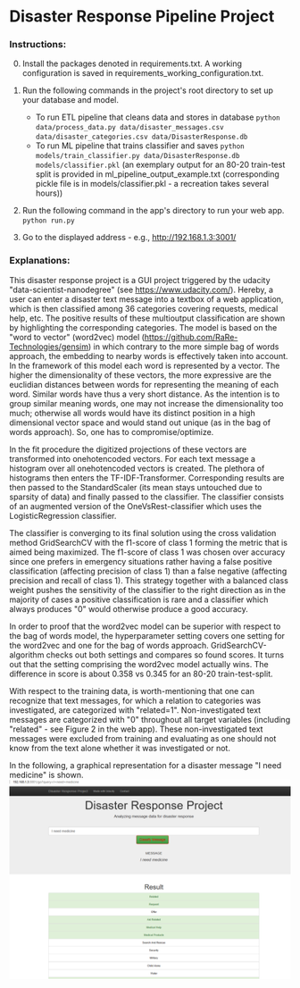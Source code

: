 # Disaster Response Pipeline Project

### Instructions:
0. Install the packages denoted in requirements.txt. A working configuration is saved in requirements_working_configuration.txt.

1. Run the following commands in the project's root directory to set up your database and model.

    - To run ETL pipeline that cleans data and stores in database
        `python data/process_data.py data/disaster_messages.csv data/disaster_categories.csv data/DisasterResponse.db`
    - To run ML pipeline that trains classifier and saves
        `python models/train_classifier.py data/DisasterResponse.db models/classifier.pkl`
        (an exemplary output for an 80-20 train-test split is provided in ml_pipeline_output_example.txt (corresponding pickle file is in models/classifier.pkl - a recreation takes several hours))

2. Run the following command in the app's directory to run your web app.
    `python run.py`

3. Go to the displayed address - e.g., http://192.168.1.3:3001/

### Explanations:

This disaster response project is a GUI project triggered by the udacity "data-scientist-nanodegree" (see https://www.udacity.com/).
Hereby, a user can enter a disaster text message into a textbox of a web application, which is then classified among 36 categories covering requests, medical help, etc.
The positive results of these multioutput classification are shown by highlighting the corresponding categories.
The model is based on the "word to vector" (word2vec) model (https://github.com/RaRe-Technologies/gensim) in which contrary to the more simple bag of words approach, the embedding to nearby words is effectively taken into account.
In the framework of this model each word is represented by a vector.
The higher the dimensionality of these vectors, the more expressive are the euclidian distances between words for representing the meaning of each word.
Similar words have thus a very short distance.
As the intention is to group similar meaning words, one may not increase the dimensionality too much; otherwise all words would have its distinct position in a high dimensional vector space and would stand out unique (as in the bag of words approach).
So, one has to compromise/optimize.

In the fit procedure the digitized projections of these vectors are transformed into onehotencoded vectors.
For each text message a histogram over all onehotencoded vectors is created. The plethora of histograms then enters the TF-IDF-Transformer.
Corresponding results are then passed to the StandardScaler (its mean stays untouched due to sparsity of data) and finally passed to the classifier.
The classifier consists of an augmented version of the OneVsRest-classifier which uses the LogisticRegression classifier.

The classifier is converging to its final solution using the cross validation method GridSearchCV with the f1-score of class 1 forming the metric that is aimed being maximized.
The f1-score of class 1 was chosen over accuracy since one prefers in emergency situations rather having a false positive classification (affecting precision of class 1) than a false negative (affecting precision and recall of class 1).
This strategy together with a balanced class weight pushes the sensitivity of the classifier to the right direction as in the majority of cases a positive classification is rare and a classifier which always produces "0" would otherwise produce a good accuracy.

In order to proof that the word2vec model can be superior with respect to the bag of words model, the hyperparameter setting covers one setting for the word2vec and one for the bag of words approach.
GridSearchCV-algorithm checks out both settings and compares so found scores.
It turns out that the setting comprising the word2vec model actually wins.
The difference in score is about 0.358 vs 0.345 for an 80-20 train-test-split.

With respect to the training data, is worth-mentioning that one can recognize that text messages, for which a relation to categories was investigated, are categorized with "related=1".
Non-investigated text messages are categorized with "0" throughout all target variables (including "related" - see Figure 2 in the web app).
These non-investigated text messages were excluded from training and evaluating as one should not know from the text alone whether it was investigated or not.

In the following, a graphical representation for a disaster message "I need medicine" is shown.
![use_case_example](use_case_example.png)
